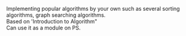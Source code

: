 Implementing popular algorithms by your own such as several sorting algorithms, graph searching algorithms. <br>
Based on 'Introduction to Algorithm" <br>
Can use it as a module on PS.<br>
